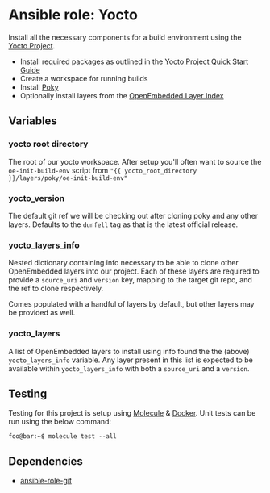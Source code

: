 # Ansible role: Yocto

Install all the necessary components for a build environment using the [Yocto Project](https://www.yoctoproject.org/).

* Install required packages as outlined in the [Yocto Project Quick Start Guide](https://www.yoctoproject.org/docs/1.8/yocto-project-qs/yocto-project-qs.html)
* Create a workspace for running builds
* Install [Poky](https://www.yoctoproject.org/software-item/poky/)
* Optionally install layers from the [OpenEmbedded Layer Index](https://layers.openembedded.org/layerindex/branch/master/layers/)

## Variables

### yocto root directory

The root of our yocto workspace. After setup you'll often want to source the `oe-init-build-env`
script from `"{{ yocto_root_directory }}/layers/poky/oe-init-build-env"`

### yocto_version

The default git ref we will be checking out after cloning poky and any other layers.
Defaults to the `dunfell` tag as that is the latest official release.

### yocto_layers_info

Nested dictionary containing info necessary to be able to clone other
OpenEmbedded layers into our project. Each of these layers are required to
provide a `source_uri` and `version` key, mapping to the target git repo, and
the ref to clone respectively.

Comes populated with a handful of layers by default, but other layers may be
provided as well.

### yocto_layers

A list of OpenEmbedded layers to install using info found the the (above) `yocto_layers_info`
variable. Any layer present in this list is expected to be available within `yocto_layers_info`
with both a `source_uri` and a `version`.

## Testing

Testing for this project is setup using
[Molecule](https://molecule.readthedocs.io/en/stable/) & [Docker](https://www.docker.com/).
Unit tests can be run using the below command:

```console
foo@bar:~$ molecule test --all
```

## Dependencies

* [ansible-role-git](https://github.com/crgwilson/ansible-role-git)
